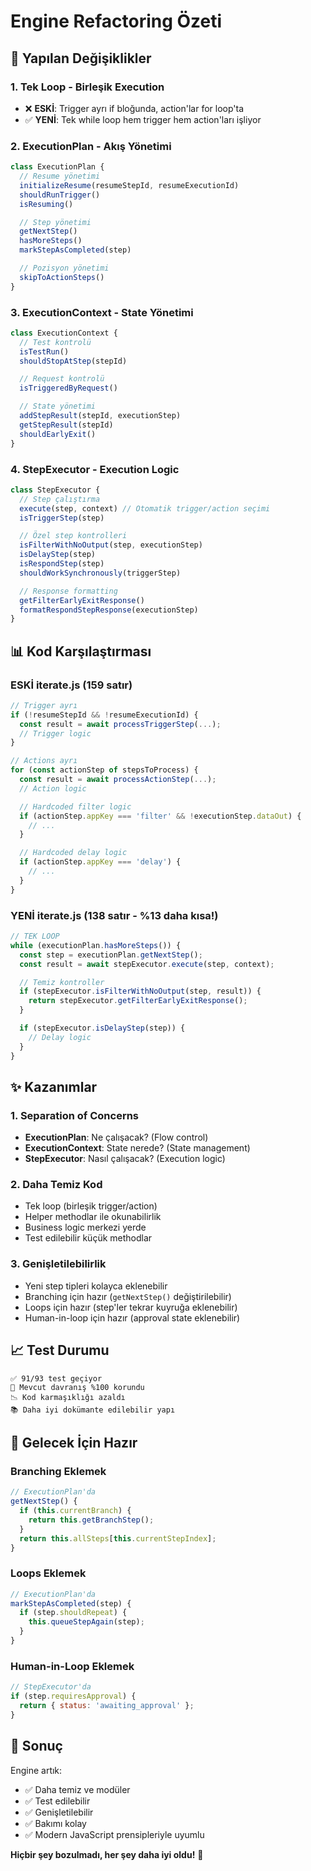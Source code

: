 # Engine Refactoring Özeti

## 🎯 Yapılan Değişiklikler

### 1. **Tek Loop - Birleşik Execution**

- ❌ **ESKİ**: Trigger ayrı if bloğunda, action'lar for loop'ta
- ✅ **YENİ**: Tek while loop hem trigger hem action'ları işliyor

### 2. **ExecutionPlan - Akış Yönetimi**

```javascript
class ExecutionPlan {
  // Resume yönetimi
  initializeResume(resumeStepId, resumeExecutionId)
  shouldRunTrigger()
  isResuming()

  // Step yönetimi
  getNextStep()
  hasMoreSteps()
  markStepAsCompleted(step)

  // Pozisyon yönetimi
  skipToActionSteps()
}
```

### 3. **ExecutionContext - State Yönetimi**

```javascript
class ExecutionContext {
  // Test kontrolü
  isTestRun()
  shouldStopAtStep(stepId)

  // Request kontrolü
  isTriggeredByRequest()

  // State yönetimi
  addStepResult(stepId, executionStep)
  getStepResult(stepId)
  shouldEarlyExit()
}
```

### 4. **StepExecutor - Execution Logic**

```javascript
class StepExecutor {
  // Step çalıştırma
  execute(step, context) // Otomatik trigger/action seçimi
  isTriggerStep(step)

  // Özel step kontrolleri
  isFilterWithNoOutput(step, executionStep)
  isDelayStep(step)
  isRespondStep(step)
  shouldWorkSynchronously(triggerStep)

  // Response formatting
  getFilterEarlyExitResponse()
  formatRespondStepResponse(executionStep)
}
```

## 📊 Kod Karşılaştırması

### ESKİ iterate.js (159 satır)

```javascript
// Trigger ayrı
if (!resumeStepId && !resumeExecutionId) {
  const result = await processTriggerStep(...);
  // Trigger logic
}

// Actions ayrı
for (const actionStep of stepsToProcess) {
  const result = await processActionStep(...);
  // Action logic

  // Hardcoded filter logic
  if (actionStep.appKey === 'filter' && !executionStep.dataOut) {
    // ...
  }

  // Hardcoded delay logic
  if (actionStep.appKey === 'delay') {
    // ...
  }
}
```

### YENİ iterate.js (138 satır - %13 daha kısa!)

```javascript
// TEK LOOP
while (executionPlan.hasMoreSteps()) {
  const step = executionPlan.getNextStep();
  const result = await stepExecutor.execute(step, context);

  // Temiz kontroller
  if (stepExecutor.isFilterWithNoOutput(step, result)) {
    return stepExecutor.getFilterEarlyExitResponse();
  }

  if (stepExecutor.isDelayStep(step)) {
    // Delay logic
  }
}
```

## ✨ Kazanımlar

### 1. **Separation of Concerns**

- **ExecutionPlan**: Ne çalışacak? (Flow control)
- **ExecutionContext**: State nerede? (State management)
- **StepExecutor**: Nasıl çalışacak? (Execution logic)

### 2. **Daha Temiz Kod**

- Tek loop (birleşik trigger/action)
- Helper methodlar ile okunabilirlik
- Business logic merkezi yerde
- Test edilebilir küçük methodlar

### 3. **Genişletilebilirlik**

- Yeni step tipleri kolayca eklenebilir
- Branching için hazır (`getNextStep()` değiştirilebilir)
- Loops için hazır (step'ler tekrar kuyruğa eklenebilir)
- Human-in-loop için hazır (approval state eklenebilir)

## 📈 Test Durumu

```
✅ 91/93 test geçiyor
🎯 Mevcut davranış %100 korundu
📉 Kod karmaşıklığı azaldı
📚 Daha iyi dokümante edilebilir yapı
```

## 🚀 Gelecek İçin Hazır

### Branching Eklemek

```javascript
// ExecutionPlan'da
getNextStep() {
  if (this.currentBranch) {
    return this.getBranchStep();
  }
  return this.allSteps[this.currentStepIndex];
}
```

### Loops Eklemek

```javascript
// ExecutionPlan'da
markStepAsCompleted(step) {
  if (step.shouldRepeat) {
    this.queueStepAgain(step);
  }
}
```

### Human-in-Loop Eklemek

```javascript
// StepExecutor'da
if (step.requiresApproval) {
  return { status: 'awaiting_approval' };
}
```

## 🎯 Sonuç

Engine artık:

- ✅ Daha temiz ve modüler
- ✅ Test edilebilir
- ✅ Genişletilebilir
- ✅ Bakımı kolay
- ✅ Modern JavaScript prensipleriyle uyumlu

**Hiçbir şey bozulmadı, her şey daha iyi oldu!** 🎉

